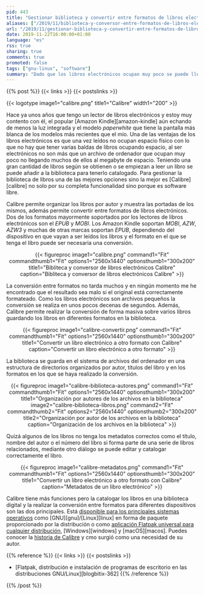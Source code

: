 ```yaml
---
pid: 443
title: "Gestionar biblioteca y convertir entre formatos de libros electrónicos con Calibre"
aliases: ["/2019/11/biblioteca-y-conversor-entre-formatos-de-libros-electronicos-con-calibre/"]
url: "/2019/11/gestionar-biblioteca-y-convertir-entre-formatos-de-libros-electronicos-con-calibre/"
date: 2019-11-22T16:00:00+01:00
language: "es"
rss: true
sharing: true
comments: true
promoted: false
tags: ["gnu-linux", "software"]
summary: "Dado que los libros electrónicos ocupan muy poco se puede llegar a tener una biblioteca grande de libros que necesitan de una herramienta para ser catalogados y para realizar conversión entre formatos si es necesario para uno de entre los que soporte el dispositivo de libros electrónicos. Calibre es una aplicación que ofrece estas dos principales funciones."
---
```


{{% post %}}
{{< links >}}
{{< postslinks >}}

{{< logotype image1="calibre.png" title1="Calibre" width1="200" >}}

Hace ya unos años que tengo un lector de libros electrónicos y estoy muy contento con él, el popular [Amazon Kindle][amazon-kindle] aún echando de menos la luz integrada y el modelo _paperwhite_ que tiene la pantalla más blanca de los modelos más recientes que el mío. Una de las ventajas de los libros electrónicos es que una vez leídos no ocupan espacio físico con lo que no hay que tener varias baldas de libros ocupando espacio, al ser electrónicos no son más que un archivo de ordenador que ocupan muy poco no llegando muchos de ellos al megabyte de espacio. Teniendo una gran cantidad de libros según se obtienen o se empiezan a leer un libro se puede añadir a la biblioteca para tenerlo catalogado. Para gestionar la biblioteca de libros una de las mejores opciones sino la mejor es [Calibre][calibre] no solo por su completa funcionalidad sino porque es software libre.

Calibre permite organizar los libros por autor y muestra las portadas de los mismos, además permite convertir entre formatos de libros electrónicos. Dos de los formatos mayormente soportados por los lectores de libros electrónicos son el _EPUB_ y _MOBI_. Los Amazon Kindle soportan _MOBI_, _AZW_, _AZW3_ y muchas de otras marcas soportan _EPUB_, dependiendo del dispositivo en que vayan a ser leídos los libros y el formato en el que se tenga el libro puede ser necesaria una conversión.

<div class="media" style="text-align: center;">
    {{< figureproc
        image1="calibre.png" command1="Fit" commandthumb1="Fit" options1="2560x1440" optionsthumb1="300x200" title1="Bibliteca y conversor de libros electrónicos Calibre"
        caption="Bibliteca y conversor de libros electrónicos Calibre" >}}
</div>

La conversión entre formatos no tarda muchos y en ningún momento me he encontrado que el resultado sea malo si el original está correctamente formateado. Como los libros electrónicos son archivos pequeños la conversión se realiza en unos pocos decenas de segundos. Además, Calibre permite realizar la conversión de forma masiva sobre varios libros guardando los libros en diferentes formatos en la biblioteca.

<div class="media" style="text-align: center;">
    {{< figureproc
        image1="calibre-convertir.png" command1="Fit" commandthumb1="Fit" options1="2560x1440" optionsthumb1="300x200" title1="Convertir un libro electrónico a otro formato con Calibre"
        caption="Convertir un libro electrónico a otro formato" >}}
</div>

La biblioteca se guarda en el sistema de archivos del ordenador en una estructura de directorios organizados por autor, títulos del libro y en los formatos en los que se haya realizado la conversión.

<div class="media" style="text-align: center;">
    {{< figureproc
        image1="calibre-biblioteca-autores.png" command1="Fit" commandthumb1="Fit" options1="2560x1440" optionsthumb1="300x200" title1="Organización por autores de los archivos en la biblioteca"
        image2="calibre-biblioteca-libros.png" command2="Fit" commandthumb2="Fit" options2="2560x1440" optionsthumb2="300x200" title2="Organización por autor de los archivos en la biblioteca"
        caption="Organización de los archivos en la biblioteca" >}}
</div>

Quizá algunos de los libros no tenga los metadatos correctos como el título, nombre del autor o el número del libro si forma parte de una serie de libros relacionados, mediante otro diálogo se puede editar y catalogar correctamente el libro.

<div class="media" style="text-align: center;">
    {{< figureproc
        image1="calibre-metadatos.png" command1="Fit" commandthumb1="Fit" options1="2560x1440" optionsthumb1="300x200" title1="Convertir un libro electrónico a otro formato con Calibre"
        caption="Metadatos de un libro electrónico" >}}
</div>

Calibre tiene más funciones pero la catalogar los libros en una biblioteca digital y la realizar la conversión entre formatos para diferentes dispositivos son las dos principales. Está [disponible para los principales sistemas operativos](https://calibre-ebook.com/download) como [GNU][gnu]/[Linux][linux] en forma de paquete proporcionado por la distribución o como [aplicación Flatpak universal para cualquier distribución](https://flathub.org/apps/details/com.calibre_ebook.calibre), [Windows][windows] y [macOS][macos]. Puedes conocer la [historia de Calibre](https://calibre-ebook.com/about#history) y cmo surgió como una necesidad de su autor.

{{% reference %}}
{{< links >}}
{{< postslinks >}}
* [Flatpak, distribución e instalación de programas de escritorio en las distribuciones GNU/Linux][blogbitix-362]
{{% /reference %}}

{{% /post %}}
